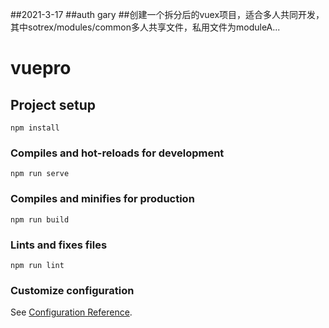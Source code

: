 ##2021-3-17
##auth gary
##创建一个拆分后的vuex项目，适合多人共同开发，其中sotrex/modules/common多人共享文件，私用文件为moduleA...


# vuepro

## Project setup
```
npm install
```

### Compiles and hot-reloads for development
```
npm run serve
```

### Compiles and minifies for production
```
npm run build
```

### Lints and fixes files
```
npm run lint
```

### Customize configuration
See [Configuration Reference](https://cli.vuejs.org/config/).
